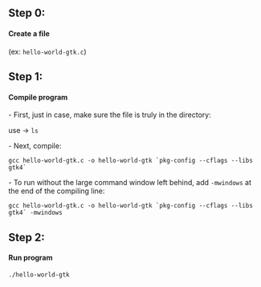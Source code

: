<h2>Step 0:</h2>
<h4>Create a file</h4>
<p>(ex: <code>hello-world-gtk.c</code>)</p>

<h2>Step 1:</h2> 
<h4>Compile program</h4>
<p>- First, just in case, make sure the file is truly in the directory:</p>
<p>use -> <code>ls</code></p>
<p>- Next, compile:</p>
<p><code>gcc hello-world-gtk.c -o hello-world-gtk `pkg-config --cflags --libs gtk4`</code></p>
<p>- To run without the large command window left behind, add <code>-mwindows</code> at the end of the compiling line:</p>
<code>gcc hello-world-gtk.c -o hello-world-gtk `pkg-config --cflags --libs gtk4` -mwindows</code>

<h2>Step 2: </h2>
<h4>Run program</h4>
<code>./hello-world-gtk</code>
